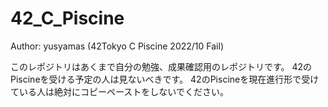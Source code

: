 # 42_C_Piscine

Author: yusyamas (42Tokyo C Piscine 2022/10 Fail)

このレポジトリはあくまで自分の勉強、成果確認用のレポジトリです。
42のPiscineを受ける予定の人は見ないべきです。
42のPiscineを現在進行形で受けている人は絶対にコピーペーストをしないでください。
